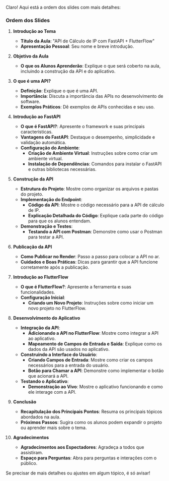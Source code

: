 Claro! Aqui está a ordem dos slides com mais detalhes:

### Ordem dos Slides

1. **Introdução ao Tema**
   - **Título da Aula**: "API de Cálculo de IP com FastAPI + FlutterFlow"
   - **Apresentação Pessoal**: Seu nome e breve introdução.

2. **Objetivo da Aula**
   - **O que os Alunos Aprenderão**: Explique o que será coberto na aula, incluindo a construção da API e do aplicativo.

3. **O que é uma API?**
   - **Definição**: Explique o que é uma API.
   - **Importância**: Discuta a importância das APIs no desenvolvimento de software.
   - **Exemplos Práticos**: Dê exemplos de APIs conhecidas e seu uso.

4. **Introdução ao FastAPI**
   - **O que é FastAPI?**: Apresente o framework e suas principais características.
   - **Vantagens do FastAPI**: Destaque o desempenho, simplicidade e validação automática.
   - **Configuração do Ambiente**: 
     - **Criação de Ambiente Virtual**: Instruções sobre como criar um ambiente virtual.
     - **Instalação de Dependências**: Comandos para instalar o FastAPI e outras bibliotecas necessárias.

5. **Construção da API**
   - **Estrutura do Projeto**: Mostre como organizar os arquivos e pastas do projeto.
   - **Implementação do Endpoint**: 
     - **Código da API**: Mostre o código necessário para a API de cálculo de IP.
     - **Explicação Detalhada do Código**: Explique cada parte do código para que os alunos entendam.
   - **Demonstração e Testes**: 
     - **Testando a API com Postman**: Demonstre como usar o Postman para testar a API.

6. **Publicação da API**
   - **Como Publicar no Render**: Passo a passo para colocar a API no ar.
   - **Cuidados e Boas Práticas**: Dicas para garantir que a API funcione corretamente após a publicação.

7. **Introdução ao FlutterFlow**
   - **O que é FlutterFlow?**: Apresente a ferramenta e suas funcionalidades.
   - **Configuração Inicial**: 
     - **Criando um Novo Projeto**: Instruções sobre como iniciar um novo projeto no FlutterFlow.

8. **Desenvolvimento do Aplicativo**
   - **Integração da API**: 
     - **Adicionando a API no FlutterFlow**: Mostre como integrar a API ao aplicativo.
     - **Mapeamento de Campos de Entrada e Saída**: Explique como os dados da API são usados no aplicativo.
   - **Construindo a Interface do Usuário**: 
     - **Criando Campos de Entrada**: Mostre como criar os campos necessários para a entrada do usuário.
     - **Botão para Chamar a API**: Demonstre como implementar o botão que acionará a API.
   - **Testando o Aplicativo**: 
     - **Demonstração ao Vivo**: Mostre o aplicativo funcionando e como ele interage com a API.

9. **Conclusão**
   - **Recapitulação dos Principais Pontos**: Resuma os principais tópicos abordados na aula.
   - **Próximos Passos**: Sugira como os alunos podem expandir o projeto ou aprender mais sobre o tema.

10. **Agradecimentos**
    - **Agradecimentos aos Espectadores**: Agradeça a todos que assistiram.
    - **Espaço para Perguntas**: Abra para perguntas e interações com o público.

Se precisar de mais detalhes ou ajustes em algum tópico, é só avisar!